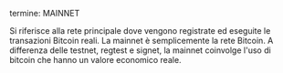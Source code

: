 termine: MAINNET

Si riferisce alla rete principale dove vengono registrate ed eseguite le transazioni Bitcoin reali. La mainnet è semplicemente la rete Bitcoin. A differenza delle testnet, regtest e signet, la mainnet coinvolge l'uso di bitcoin che hanno un valore economico reale.